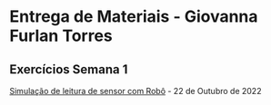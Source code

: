 # Entrega de Materiais - Giovanna Furlan Torres

## Exercícios Semana 1 
<a href="https://github.com/furlan2803/M4_SPRINTS/blob/main/SEMANA_01/EXERCICIOS/main.cpp">Simulação de leitura de sensor com Robô</a> - 22 de Outubro de 2022
